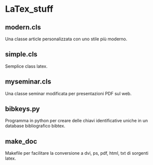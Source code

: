 LaTex_stuff
===========

modern.cls
----------

Una classe article personalizzata con uno stile più moderno.

simple.cls
----------

Semplice class latex.

myseminar.cls
-------------

Una classe seminar modificata per presentazioni PDF sul web.

bibkeys.py
----------

Programma in python per creare delle chiavi identificative uniche in un database bibliografico bibtex.

make_doc
--------

Makefile per facilitare la conversione a dvi, ps, pdf, html, txt di sorgenti latex.
